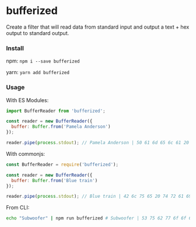 # bufferized
Create a filter that will read data from standard input and output a text + hex output to standard output.

### Install
npm: `npm i --save bufferized`

yarn: `yarn add bufferized`

### Usage
With ES Modules:
```javascript
import BufferReader from 'bufferized';

const reader = new BufferReader({
  buffer: Buffer.from('Pamela Anderson')
});

reader.pipe(process.stdout); // Pamela Anderson | 50 61 6d 65 6c 61 20 41 6e 64 65 72 73 6f 6e
```

With commonjs:
```javascript
const BufferReader = require('bufferized');

const reader = new BufferReader({
  buffer: Buffer.from('Blue train')
});

reader.pipe(process.stdout); // Blue train | 42 6c 75 65 20 74 72 61 69 6e
```

From CLI:
```bash
echo "Subwoofer" | npm run bufferized # Subwoofer | 53 75 62 77 6f 6f 66 65 72
```